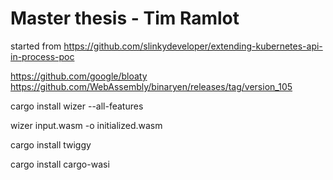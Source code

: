 # Master thesis - Tim Ramlot

started from https://github.com/slinkydeveloper/extending-kubernetes-api-in-process-poc

https://github.com/google/bloaty
https://github.com/WebAssembly/binaryen/releases/tag/version_105

cargo install wizer --all-features

wizer input.wasm -o initialized.wasm

cargo install twiggy

cargo install cargo-wasi


